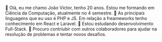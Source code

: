 👋 Olá, eu me chamo João Victor, tenho 20 anos. Estou me formando em Ciência da Computação, atualmente no 4 semestre.
👀 As principais linguagens que eu uso é PHP e JS. Em relação a freameworks tenho conhecimento em React e Laravel.
🌱 Estou estudando desenvolvimento Full-Stack.
💞️ Procuro contriubir com outros colaboradores para ajudar na resolução de problemas e tentar novos desafios.

